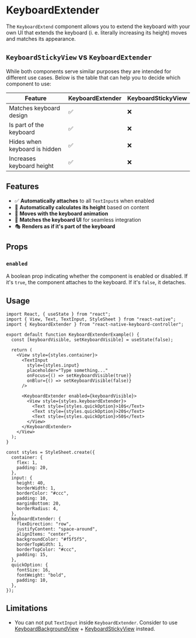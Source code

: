 # KeyboardExtender

<!-- -->

The `KeyboardExtend` component allows you to extend the keyboard with your own UI that extends the keyboard (i. e. literally increasing its height) moves and matches its appearance.

## `KeyboardStickyView` vs `KeyboardExtender`[​](/react-native-keyboard-controller/pr-preview/pr-1030/docs/api/views/keyboard-extender.md#keyboardstickyview-vs-keyboardextender "Direct link to keyboardstickyview-vs-keyboardextender")

While both components serve similar purposes they are intended for different use cases. Below is the table that can help you to decide which component to use:

| Feature                       | KeyboardExtender | KeyboardStickyView |
| ----------------------------- | ---------------- | ------------------ |
| Matches keyboard design       | ✅               | ❌                 |
| Is part of the keyboard       | ✅               | ❌                 |
| Hides when keyboard is hidden | ✅               | ❌                 |
| Increases keyboard height     | ✅               | ❌                 |

## Features[​](/react-native-keyboard-controller/pr-preview/pr-1030/docs/api/views/keyboard-extender.md#features "Direct link to Features")

* ✅ **Automatically attaches** to all `TextInput`s when enabled
* 📏 **Automatically calculates its height** based on content
* 🎯 **Moves with the keyboard animation**
* 🎨 **Matches the keyboard UI** for seamless integration
* 🎭 **Renders as if it's part of the keyboard**

## Props[​](/react-native-keyboard-controller/pr-preview/pr-1030/docs/api/views/keyboard-extender.md#props "Direct link to Props")

### `enabled`[​](/react-native-keyboard-controller/pr-preview/pr-1030/docs/api/views/keyboard-extender.md#enabled "Direct link to enabled")

A boolean prop indicating whether the component is enabled or disabled. If it's `true`, the component attaches to the keyboard. If it's `false`, it detaches.

## Usage[​](/react-native-keyboard-controller/pr-preview/pr-1030/docs/api/views/keyboard-extender.md#usage "Direct link to Usage")

```
import React, { useState } from "react";
import { View, Text, TextInput, StyleSheet } from "react-native";
import { KeyboardExtender } from "react-native-keyboard-controller";

export default function KeyboardExtenderExample() {
  const [keyboardVisible, setKeyboardVisible] = useState(false);

  return (
    <View style={styles.container}>
      <TextInput
        style={styles.input}
        placeholder="Type something..."
        onFocus={() => setKeyboardVisible(true)}
        onBlur={() => setKeyboardVisible(false)}
      />

      <KeyboardExtender enabled={keyboardVisible}>
        <View style={styles.keyboardExtender}>
          <Text style={styles.quickOption}>10$</Text>
          <Text style={styles.quickOption}>20$</Text>
          <Text style={styles.quickOption}>50$</Text>
        </View>
      </KeyboardExtender>
    </View>
  );
}

const styles = StyleSheet.create({
  container: {
    flex: 1,
    padding: 20,
  },
  input: {
    height: 40,
    borderWidth: 1,
    borderColor: "#ccc",
    padding: 10,
    marginBottom: 20,
    borderRadius: 4,
  },
  keyboardExtender: {
    flexDirection: "row",
    justifyContent: "space-around",
    alignItems: "center",
    backgroundColor: "#f5f5f5",
    borderTopWidth: 1,
    borderTopColor: "#ccc",
    padding: 15,
  },
  quickOption: {
    fontSize: 16,
    fontWeight: "bold",
    padding: 10,
  },
});
```

## Limitations[​](/react-native-keyboard-controller/pr-preview/pr-1030/docs/api/views/keyboard-extender.md#limitations "Direct link to Limitations")

* You can not put `TextInput` inside `KeyboardExtender`. Consider to use [KeyboardBackgroundView](/react-native-keyboard-controller/pr-preview/pr-1030/docs/api/views/keyboard-background-view.md) + [KeyboardStickyView](/react-native-keyboard-controller/pr-preview/pr-1030/docs/api/components/keyboard-sticky-view.md) instead.
